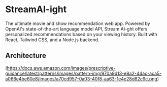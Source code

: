 # StreamAI-ight

The ultimate movie and show recommendation web app. Powered by OpenAI's state-of-the-art language model API, Stream AI-ght offers personalized recommendations based on your viewing history. Built with React, Tailwind CSS, and a Node.js backend.

## Architecture

(https://docs.aws.amazon.com/images/prescriptive-guidance/latest/patterns/images/pattern-img/970a9d13-e8a2-44ac-aca5-a066e4be60e8/images/a70cd957-0a03-40f8-aa63-1e4e28d82c9c.png)
